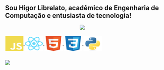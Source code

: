 ## Sou Higor Librelato, acadêmico de Engenharia de Computação e entusiasta de tecnologia!

<div align="center">
  <a href="https://github.com/HigorRL">
  
  <img height="180em" src="https://github-readme-stats.vercel.app/api/top-langs/?username=HigorRL&layout=compact&langs_count=7&theme=dark"/>
</div>
    <div style="display: inline_block"><br>
  <img align="center" alt="Higor-Js" height="50" width="60" src="https://raw.githubusercontent.com/devicons/devicon/master/icons/javascript/javascript-plain.svg">
  <img align="center" alt="Higor-Js" height="50" width="60" src="https://github.com/devicons/devicon/blob/master/icons/react/react-original.svg">
  <img align="center" alt="Higor-HTML" height="50" width="60" src="https://raw.githubusercontent.com/devicons/devicon/master/icons/html5/html5-original.svg">
  <img align="center" alt="Higor-CSS" height="50" width="60" src="https://raw.githubusercontent.com/devicons/devicon/master/icons/css3/css3-original.svg">
  <img align="center" alt="Higor-Python" height="50" width="60" src="https://raw.githubusercontent.com/devicons/devicon/master/icons/python/python-original.svg">
</div>
  
  ##
  
<a href="https://instagram.com/ohigorrufino" target="_blank"><img src="https://img.shields.io/badge/-Instagram-%23E4405F?style=for-the-badge&logo=instagram&logoColor=white" target="_blank"></a>

